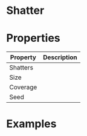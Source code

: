 # Shatter


# Properties


| Property | Description| 
| -------- | -----------|
| Shatters |  |
| Size |  |
| Coverage |  |
| Seed |  |




# Examples
